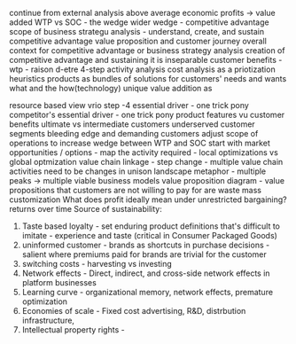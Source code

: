 continue from external analysis 
above average economic profits -> value added 
WTP vs SOC - the wedge
wider wedge - competitive advantage
scope of business strategu analysis - understand, create, and sustain competitive advantage 
value proposition and customer journey 
overall context for competitive advantage or business strategy analysis
creation of competitive advantage and sustaining it is inseparable 
customer benefits - wtp - raison d-etre
4-step activity analysis
cost analysis as a priotization heuristics
products as bundles of solutions for customers' needs and wants
what and the how(technology)
unique value addition as 

resource based view vrio
step -4 
essential driver - one trick pony 
competitor's essential driver - one trick pony
product features vu customer benefits
ultimate vs intermediate customers
underserved customer segments
bleeding edge and demanding customers
adjust scope of operations to increase wedge between WTP and SOC
start with market opportunities / options - map the activity required - 
local optimizations vs global optmization 
value chain linkage - step change - multiple value chain activities need to be changes in unison
landscape metaphor - multiple peaks ->  multiple viable business models
value proposition diagram - value propositions that customers are not willing to pay for are waste
mass customization
What does profit ideally mean under unrestricted bargaining?
returns over time
Source of sustainability: 
1. Taste based loyalty - set enduring product definitions that's difficult to imitate - experience and taste (critical in Consumer Packaged Goods)
2. uninformed customer - brands as shortcuts in purchase decisions - salient where premiums paid for brands are trivial for the customer
3. switching costs - harvesting vs investing 
4. Network effects - Direct, indirect, and cross-side network effects in platform businesses
5. Learning curve -  organizational memory, network effects, premature optimization 
6. Economies of scale - Fixed cost advertising, R&D, distrbution infrastructure, 
7. Intellectual property rights -
